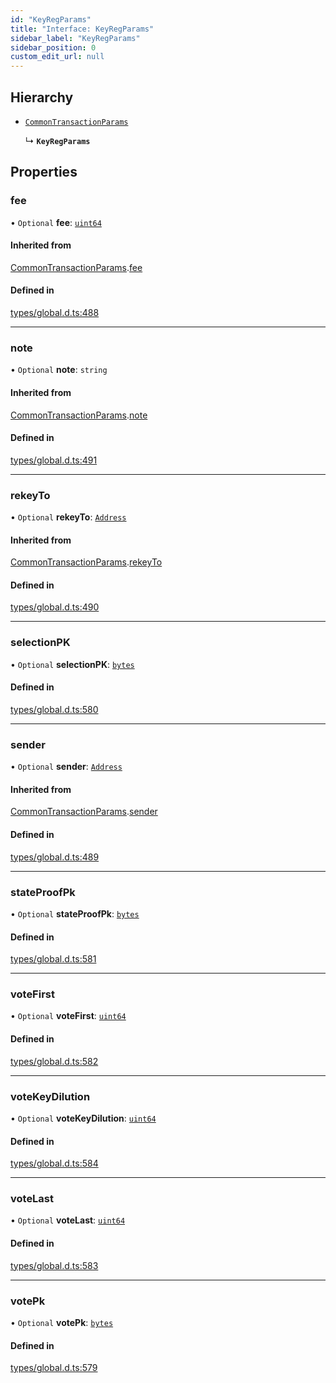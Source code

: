 ```yaml
---
id: "KeyRegParams"
title: "Interface: KeyRegParams"
sidebar_label: "KeyRegParams"
sidebar_position: 0
custom_edit_url: null
---
```


## Hierarchy

- [`CommonTransactionParams`](CommonTransactionParams.md)

  ↳ **`KeyRegParams`**

## Properties

### fee

• `Optional` **fee**: [`uint64`](../modules.md#uint64)

#### Inherited from

[CommonTransactionParams](CommonTransactionParams.md).[fee](CommonTransactionParams.md#fee)

#### Defined in

[types/global.d.ts:488](https://github.com/algorand-devrel/tealscript/blob/19d5bb7/types/global.d.ts#L488)

___

### note

• `Optional` **note**: `string`

#### Inherited from

[CommonTransactionParams](CommonTransactionParams.md).[note](CommonTransactionParams.md#note)

#### Defined in

[types/global.d.ts:491](https://github.com/algorand-devrel/tealscript/blob/19d5bb7/types/global.d.ts#L491)

___

### rekeyTo

• `Optional` **rekeyTo**: [`Address`](../classes/Address.md)

#### Inherited from

[CommonTransactionParams](CommonTransactionParams.md).[rekeyTo](CommonTransactionParams.md#rekeyto)

#### Defined in

[types/global.d.ts:490](https://github.com/algorand-devrel/tealscript/blob/19d5bb7/types/global.d.ts#L490)

___

### selectionPK

• `Optional` **selectionPK**: [`bytes`](../modules.md#bytes)

#### Defined in

[types/global.d.ts:580](https://github.com/algorand-devrel/tealscript/blob/19d5bb7/types/global.d.ts#L580)

___

### sender

• `Optional` **sender**: [`Address`](../classes/Address.md)

#### Inherited from

[CommonTransactionParams](CommonTransactionParams.md).[sender](CommonTransactionParams.md#sender)

#### Defined in

[types/global.d.ts:489](https://github.com/algorand-devrel/tealscript/blob/19d5bb7/types/global.d.ts#L489)

___

### stateProofPk

• `Optional` **stateProofPk**: [`bytes`](../modules.md#bytes)

#### Defined in

[types/global.d.ts:581](https://github.com/algorand-devrel/tealscript/blob/19d5bb7/types/global.d.ts#L581)

___

### voteFirst

• `Optional` **voteFirst**: [`uint64`](../modules.md#uint64)

#### Defined in

[types/global.d.ts:582](https://github.com/algorand-devrel/tealscript/blob/19d5bb7/types/global.d.ts#L582)

___

### voteKeyDilution

• `Optional` **voteKeyDilution**: [`uint64`](../modules.md#uint64)

#### Defined in

[types/global.d.ts:584](https://github.com/algorand-devrel/tealscript/blob/19d5bb7/types/global.d.ts#L584)

___

### voteLast

• `Optional` **voteLast**: [`uint64`](../modules.md#uint64)

#### Defined in

[types/global.d.ts:583](https://github.com/algorand-devrel/tealscript/blob/19d5bb7/types/global.d.ts#L583)

___

### votePk

• `Optional` **votePk**: [`bytes`](../modules.md#bytes)

#### Defined in

[types/global.d.ts:579](https://github.com/algorand-devrel/tealscript/blob/19d5bb7/types/global.d.ts#L579)
